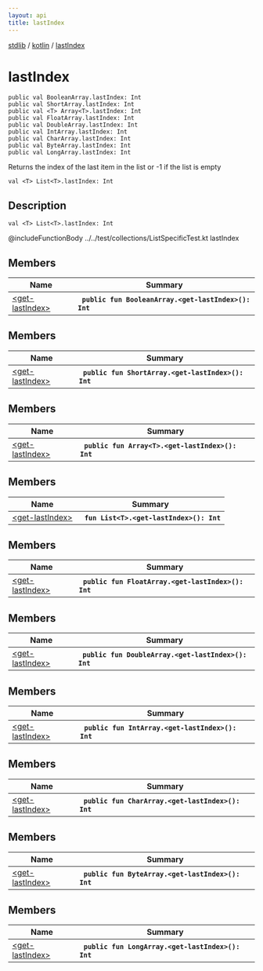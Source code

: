 ```yaml
---
layout: api
title: lastIndex
---
```

[stdlib](../../index.md) / [kotlin](../index.md) / [lastIndex](index.md)

# lastIndex

```
public val BooleanArray.lastIndex: Int
public val ShortArray.lastIndex: Int
public val <T> Array<T>.lastIndex: Int
public val FloatArray.lastIndex: Int
public val DoubleArray.lastIndex: Int
public val IntArray.lastIndex: Int
public val CharArray.lastIndex: Int
public val ByteArray.lastIndex: Int
public val LongArray.lastIndex: Int
```
Returns the index of the last item in the list or -1 if the list is empty
```
val <T> List<T>.lastIndex: Int
```
## Description
```
val <T> List<T>.lastIndex: Int
```
@includeFunctionBody ../../test/collections/ListSpecificTest.kt lastIndex


## Members

| Name | Summary |
|------|---------|
|[&lt;get-lastIndex&gt;](_get-lastIndex_.md)|&nbsp;&nbsp;**`public fun BooleanArray.<get-lastIndex>(): Int`**<br>|

## Members

| Name | Summary |
|------|---------|
|[&lt;get-lastIndex&gt;](_get-lastIndex_.md)|&nbsp;&nbsp;**`public fun ShortArray.<get-lastIndex>(): Int`**<br>|

## Members

| Name | Summary |
|------|---------|
|[&lt;get-lastIndex&gt;](_get-lastIndex_.md)|&nbsp;&nbsp;**`public fun Array<T>.<get-lastIndex>(): Int`**<br>|

## Members

| Name | Summary |
|------|---------|
|[&lt;get-lastIndex&gt;](_get-lastIndex_.md)|&nbsp;&nbsp;**`fun List<T>.<get-lastIndex>(): Int`**<br>|

## Members

| Name | Summary |
|------|---------|
|[&lt;get-lastIndex&gt;](_get-lastIndex_.md)|&nbsp;&nbsp;**`public fun FloatArray.<get-lastIndex>(): Int`**<br>|

## Members

| Name | Summary |
|------|---------|
|[&lt;get-lastIndex&gt;](_get-lastIndex_.md)|&nbsp;&nbsp;**`public fun DoubleArray.<get-lastIndex>(): Int`**<br>|

## Members

| Name | Summary |
|------|---------|
|[&lt;get-lastIndex&gt;](_get-lastIndex_.md)|&nbsp;&nbsp;**`public fun IntArray.<get-lastIndex>(): Int`**<br>|

## Members

| Name | Summary |
|------|---------|
|[&lt;get-lastIndex&gt;](_get-lastIndex_.md)|&nbsp;&nbsp;**`public fun CharArray.<get-lastIndex>(): Int`**<br>|

## Members

| Name | Summary |
|------|---------|
|[&lt;get-lastIndex&gt;](_get-lastIndex_.md)|&nbsp;&nbsp;**`public fun ByteArray.<get-lastIndex>(): Int`**<br>|

## Members

| Name | Summary |
|------|---------|
|[&lt;get-lastIndex&gt;](_get-lastIndex_.md)|&nbsp;&nbsp;**`public fun LongArray.<get-lastIndex>(): Int`**<br>|

